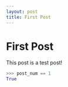 ```yaml
---
layout: post
title: First Post
---
```


# First Post
This post is a test post!

```python
>>> post_num == 1
True
```
